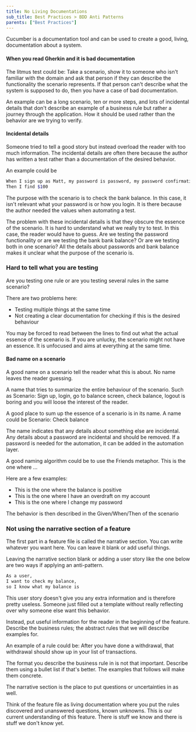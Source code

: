 ```yaml
---
title: No Living Documentations
sub_title: Best Practices > BDD Anti Patterns
parents: ["Best Practices"]
---
```


Cucumber is a documentation tool and can be used to create a good, living, documentation about a system.

#### When you read Gherkin and it is bad documentation
The litmus test could be: Take a scenario, show it to someone who isn't familiar with the domain and ask that person if they can describe the functionality the scenario represents. If that person can't describe what the system is supposed to do, then you have a case of bad documentation.

An example can be a long scenario, ten or more steps, and lots of incidental details that don't describe an example of a business rule but rather a journey through the application. How it should be used rather than the behavior are we trying to verify.

#### Incidental details
Someone tried to tell a good story but instead overload the reader with too much information. The incidental details are often there because the author has written a test rather than a documentation of the desired behavior.

An example could be

```bash
When I sign up as Matt, my password is password, my password confirmation is password, and I check my bank balance
Then I find $100
```

The purpose with the scenario is to check the bank balance. In this case, it isn't relevant what your password is or how you login. It is there because the author needed the values when automating a test.

The problem with these incidental details is that they obscure the essence of the scenario. It is hard to understand what we really try to test. In this case, the reader would have to guess. Are we testing the password functionality or are we testing the bank bank balance? Or are we testing both in one scenario? All the details about passwords and bank balance makes it unclear what the purpose of the scenario is.

### Hard to tell what you are testing
Are you testing one rule or are you testing several rules in the same scenario?

There are two problems here:

* Testing multiple things at the same time
* Not creating a clear documentation for checking if this is the desired behaviour

You may be forced to read between the lines to find out what the actual essence of the scenario is. If you are unlucky, the scenario might not have an essence. It is unfocused and aims at everything at the same time.

#### Bad name on a scenario
A good name on a scenario tell the reader what this is about. No name leaves the reader guessing.

A name that tries to summarize the entire behaviour of the scenario. Such as
Scenario: Sign up, login, go to balance screen, check balance, logout
is boring and you will loose the interest of the reader.

A good place to sum up the essence of a scenario is in its name. A name could be
Scenario: Check balance

The name indicates that any details about something else are incidental. Any details about a password are incidental and should be removed. If a password is needed for the automation, it can be added in the automation layer.

A good naming algorithm could be to use the Friends metaphor. This is the one where ...

Here are a few examples:

* This is the one where the balance is positive
* This is the one where I have an overdraft on my account
* This is the one where I change my password

The behavior is then described in the Given/When/Then of the scenario

### Not using the narrative section of a feature

The first part in a feature file is called the narrative section. You can write whatever you want here. You can leave it blank or add useful things.

Leaving the narrative section blank or adding a user story like the one below are two ways if applying an anti-pattern.

```bash
As a user,
I want to check my balance,
so I know what my balance is
```

This user story doesn't give you any extra information and is therefore pretty useless. Someone just filled out a template without really reflecting over why someone else want this behavior.

Instead, put useful information for the reader in the beginning of the feature. Describe the business rules; the abstract rules that we will describe examples for.

An example of a rule could be:
After you have done a withdrawal, that withdrawal should show up in your list of transactions.

The format you describe the business rule in is not that important. Describe them using a bullet list if that's better. The examples that follows will make them concrete.

The narrative section is the place to put questions or uncertainties in as well.

Think of the feature file as living documentation where you put the rules discovered and unanswered questions, known unknowns. This is our current understanding of this feature. There is stuff we know and there is stuff we don't know yet.
